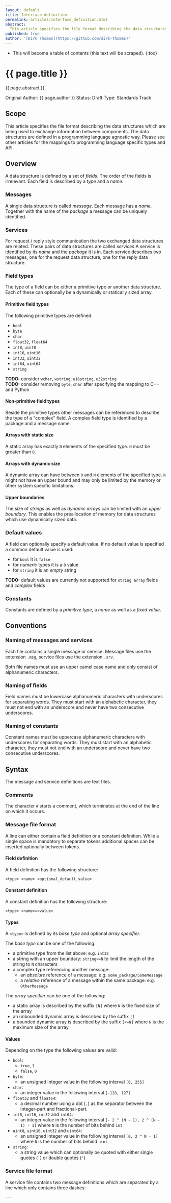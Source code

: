 ```yaml
---
layout: default
title: Interface definition
permalink: articles/interface_definition.html
abstract:
  This article specifies the file format describing the data structures exchanged by ROS 2 components to interact with each other.
published: true
author: '[Dirk Thomas](https://github.com/dirk-thomas)'
---
```


* This will become a table of contents (this text will be scraped).
{:toc}

# {{ page.title }}

<div class="abstract" markdown="1">
{{ page.abstract }}
</div>

Original Author: {{ page.author }}
Status: Draft
Type: Standards Track

## Scope

This article specifies the file format describing the data structures which are being used to exchange information between components.
The data structures are defined in a programming language agnostic way.
Please see other articles for the mappings to programming language specific types and API.


## Overview

A data structure is defined by a set of *fields*.
The order of the fields is irrelevant.
Each field is described by a *type* and a *name*.


### Messages

A single data structure is called *message*.
Each message has a *name*.
Together with the name of the *package* a message can be uniquely identified.


### Services

For request / reply style communication the two exchanged data structures are related.
These pairs of data structures are called *services*
A service is identified by its *name* and the *package* it is in.
Each service describes two messages, one for the request data structure, one for the reply data structure.


### Field types

The type of a field can be either a primitive type or another data structure.
Each of these can optionally be a dynamically or statically sized array.


#### Primitive field types

The following primitive types are defined:

* `bool`
* `byte`
* `char`
* `float32`, `float64`
* `int8`, `uint8`
* `int16`, `uint16`
* `int32`, `uint32`
* `int64`, `uint64`
* `string`

<div class="alert alert-warning" markdown="1">
  <b>TODO:</b> consider <code>wchar</code>, <code>wstring</code>, <code>u16string</code>, <code>u32string</code>
</div>

<div class="alert alert-warning" markdown="1">
  <b>TODO:</b> consider removing <code>byte</code>, <code>char</code> after specifying the mapping to C++ and Python
</div>


#### Non-primitive field types

Beside the primitive types other messages can be referenced to describe the type of a "complex" field.
A complex field type is identified by a package and a message name.


#### Arrays with static size

A static array has exactly `N` elements of the specified type.
`N` must be greater than `0`.


#### Arrays with dynamic size

A dynamic array can have between `0` and `N` elements of the specified type.
`N` might not have an upper bound and may only be limited by the memory or other system specific limitations.


#### Upper boundaries

The size of *strings* as well as *dynamic arrays* can be limited with an *upper boundary*.
This enables the preallocation of memory for data structures which use dynamically sized data.


### Default values

A field can optionally specify a default value.
If no default value is specified a common default value is used:

* for `bool` it is `false`
* for *numeric* types it is a `0` value
* for `string` it is an *empty* string

<div class="alert alert-warning" markdown="1">
  <b>TODO:</b> default values are currently not supported for <code>string array</code> fields and <i>complex</i> fields
</div>


### Constants

Constants are defined by a *primitive type*, a *name* as well as a *fixed value*.


## Conventions

### Naming of messages and services

Each file contains a single message or service.
Message files use the extension `.msg`, service files use the extension `.srv`.

Both file names must use an upper camel case name and only consist of alphanumeric characters.


### Naming of fields

Field names must be lowercase alphanumeric characters with underscores for separating words.
They must start with an alphabetic character, they must not end with an underscore and never have two consecutive underscores.


### Naming of constants

Constant names must be uppercase alphanumeric characters with underscores for separating words.
They must start with an alphabetic character, they must not end with an underscore and never have two consecutive underscores.


## Syntax

The message and service definitions are text files.


### Comments

The character `#` starts a comment, which terminates at the end of the line on which it occurs.


### Message file format

A line can either contain a field definition or a constant definition.
While a single space is mandatory to separate tokens additional spaces can be inserted optionally between tokens.


#### Field definition

A field definition has the following structure:

    <type> <name> <optional_default_value>


#### Constant definition

A constant definition has the following structure:

    <type> <name>=<value>


#### Types

A `<type>` is defined by its *base type* and optional *array specifier*.

The *base type* can be one of the following:

* a primitive type from the list above: e.g. `int32`
* a string with an upper boundary: `string<=N` to limit the length of the string to `N` characters
* a complex type referencing another message:
  * an *absolute* reference of a message: e.g. `some_package/SomeMessage`
  * a *relative* reference of a message within the same package: e.g. `OtherMessage`

The *array specifier* can be one of the following:

* a static array is described by the suffix `[N]` where `N` is the fixed size of the array
* an unbounded dynamic array is described by the suffix `[]`
* a bounded dynamic array is described by the suffix `[<=N]`  where `N` is the maximum size of the array


#### Values

Depending on the type the following values are valid:

* `bool`:
  * `true`, `1`
  * `false`, `0`
* `byte`:
  * an unsigned integer value in the following interval `[0, 255]`
* `char`:
  * an integer value in the following interval `[-128, 127]`
* `float32` and `float64`:
  * a decimal number using a dot (`.`) as the separator between the integer-part and fractional-part.
* `int8`, `int16`, `int32` and `int64`:
  * an integer value in the following interval `[- 2 ^ (N - 1), 2 ^ (N - 1) - 1]` where `N` is the number of bits behind `int`
* `uint8`, `uint16`, `uint32` and `uint64`:
  * an unsigned integer value in the following interval `[0, 2 ^ N - 1]` where `N` is the number of bits behind `uint`
* `string`:
  * a string value which can optionally be quoted with either single quotes (`'`) or double quotes (`"`)


### Service file format

A service file contains two message definitions which are separated by a line which only contains three dashes:

    ---
